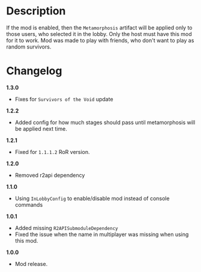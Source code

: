 # Description
If the mod is enabled, then the `Metamorphosis` artifact will be applied only to those users, who selected it in the lobby.
Only the host must have this mod for it to work.
Mod was made to play with friends, who don't want to play as random survivors.

# Changelog
**1.3.0**

* Fixes for `Survivors of the Void` update

**1.2.2**

* Added config for how much stages should pass until metamorphosis will be applied next time.

**1.2.1**

* Fixed for `1.1.1.2` RoR version.

**1.2.0**

* Removed r2api dependency

**1.1.0**

* Using `InLobbyConfig` to enable/disable mod instead of console commands

**1.0.1**

* Added missing `R2APISubmoduleDependency`
* Fixed the issue when the name in multiplayer was missing when using this mod.

**1.0.0**

* Mod release.